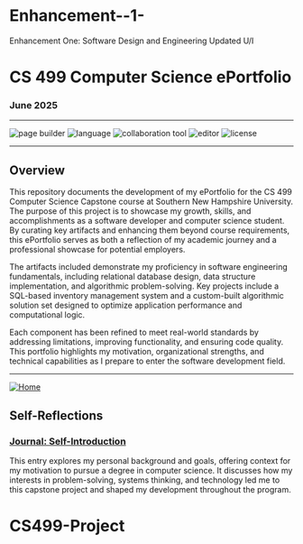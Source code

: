 
# Enhancement--1-
Enhancement One: Software Design and Engineering Updated U/I

# CS 499 Computer Science ePortfolio  
### June 2025


---

![page builder](https://img.shields.io/badge/page%20builder-GitHub%20Pages-orange)
![language](https://img.shields.io/badge/language-Markdown%20%7C%20HTML-blue)
![collaboration tool](https://img.shields.io/badge/collaboration%20tool-GitHub%20Desktop-purple)
![editor](https://img.shields.io/badge/editor-Markdown%20Monster-lightgrey)
![license](https://img.shields.io/badge/license-MIT-green)

---

## Overview

This repository documents the development of my ePortfolio for the CS 499 Computer Science Capstone course at Southern New Hampshire University. The purpose of this project is to showcase my growth, skills, and accomplishments as a software developer and computer science student. By curating key artifacts and enhancing them beyond course requirements, this ePortfolio serves as both a reflection of my academic journey and a professional showcase for potential employers.

The artifacts included demonstrate my proficiency in software engineering fundamentals, including relational database design, data structure implementation, and algorithmic problem-solving. Key projects include a SQL-based inventory management system and a custom-built algorithmic solution set designed to optimize application performance and computational logic.

Each component has been refined to meet real-world standards by addressing limitations, improving functionality, and ensuring code quality. This portfolio highlights my motivation, organizational strengths, and technical capabilities as I prepare to enter the software development field.

---

[![Home](https://img.shields.io/badge/Home-ePortfolio-blue)](#)

## Self-Reflections  
### [Journal: Self-Introduction](#)

This entry explores my personal background and goals, offering context for my motivation to pursue a degree in computer science. It discusses how my interests in problem-solving, systems thinking, and technology led me to this capstone project and shaped my development throughout the program.



# CS499-Project

